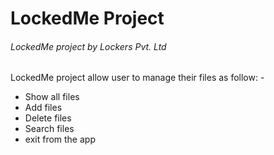 # LockedMe Project
###### LockedMe project by Lockers Pvt. Ltd

LockedMe project allow user to manage their files as follow: -
  - Show all files
  - Add files
  - Delete files
  - Search files
  - exit from the app
